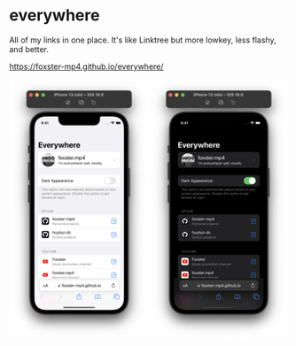 # everywhere
All of my links in one place. It's like Linktree but more lowkey, less flashy, and better.

https://foxster-mp4.github.io/everywhere/

<img src="img/screenshot.png" alt="phone-browser-screenshots"/>
